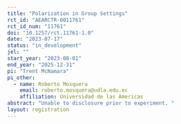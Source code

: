 ```yaml
---
title: "Polarization in Group Settings"
rct_id: "AEARCTR-0011761"
rct_id_num: "11761"
doi: "10.1257/rct.11761-1.0"
date: "2023-07-17"
status: "in_development"
jel: ""
start_year: "2023-08-01"
end_year: "2025-12-31"
pi: "Trent McNamara"
pi_other:
  - name: Roberto Mosquera
    email: roberto.mosquera@udla.edu.ec
    affiliation: Universidad de las Americas
abstract: "Unable to disclosure prior to experiment. "
layout: registration
---
```


